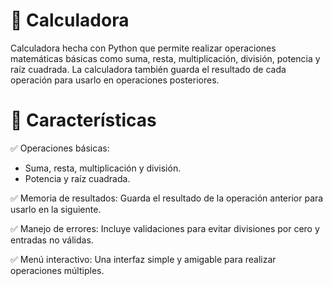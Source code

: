 # 🧮 Calculadora 

Calculadora hecha con Python que permite realizar operaciones matemáticas básicas como suma, resta, multiplicación, división, potencia y raíz cuadrada. La calculadora también guarda el resultado de cada operación para usarlo en operaciones posteriores.

# 📌 Características

✅ Operaciones básicas:

  - Suma, resta, multiplicación y división.
  - Potencia y raíz cuadrada.

✅ Memoria de resultados: Guarda el resultado de la operación anterior para usarlo en la siguiente.

✅ Manejo de errores: Incluye validaciones para evitar divisiones por cero y entradas no válidas.

✅ Menú interactivo: Una interfaz simple y amigable para realizar operaciones múltiples.



